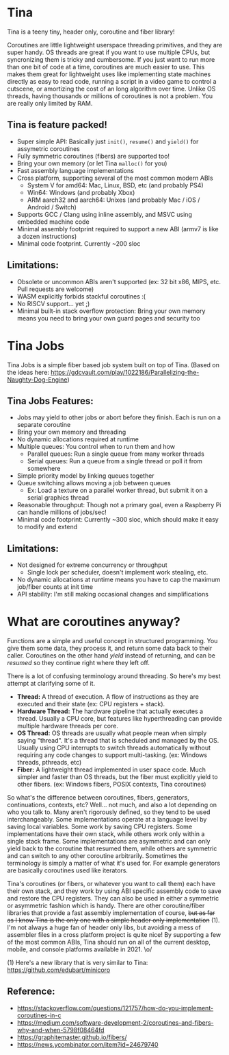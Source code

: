 # Tina
Tina is a teeny tiny, header only, coroutine and fiber library!

Coroutines are little lightweight userspace threading primitives, and they are super handy. OS threads are great if you want to use multiple CPUs, but syncronizing them is tricky and cumbersome. If you just want to run more than one bit of code at a time, coroutines are much easier to use. This makes them great for lightweight uses like implementing state machines directly as easy to read code, running a script in a video game to control a cutscene, or amortizing the cost of an long algorithm over time. Unlike OS threads, having thousands or millions of coroutines is not a problem. You are really only limited by RAM.

## Tina is feature packed!
* Super simple API: Basically just `init()`, `resume()` and `yield()` for assymetric coroutines
* Fully symmetric coroutines (fibers) are supported too!
* Bring your own memory (or let Tina `malloc()` for you)
* Fast assembly language implementations
* Cross platform, supporting several of the most common modern ABIs
	* System V for amd64: Mac, Linux, BSD, etc (and probably PS4)
	* Win64: Windows (and probably Xbox)
	* ARM aarch32 and aarch64: Unixes (and probably Mac / iOS / Android / Switch)
* Supports GCC / Clang using inline assembly, and MSVC using embedded machine code
* Minimal assembly footprint required to support a new ABI (armv7 is like a dozen instructions)
* Minimal code footprint. Currently ~200 sloc

## Limitations:
* Obsolete or uncommon ABIs aren't supported (ex: 32 bit x86, MIPS, etc. Pull requests are welcome)
* WASM explicitly forbids stackful coroutines :(
* No RISCV support... yet ;)
* Minimal built-in stack overflow protection: Bring your own memory means you need to bring your own guard pages and security too

# Tina Jobs
Tina Jobs is a simple fiber based job system built on top of Tina. (Based on the ideas here: https://gdcvault.com/play/1022186/Parallelizing-the-Naughty-Dog-Engine)

## Tina Jobs Features:
* Jobs may yield to other jobs or abort before they finish. Each is run on a separate coroutine
* Bring your own memory and threading
* No dynamic allocations required at runtime
* Multiple queues: You control when to run them and how
	* Parallel queues: Run a single queue from many worker threads
	* Serial queues: Run a queue from a single thread or poll it from somewhere
* Simple priority model by linking queues together
* Queue switching allows moving a job between queues
	* Ex: Load a texture on a parallel worker thread, but submit it on a serial graphics thread
* Reasonable throughput: Though not a primary goal, even a Raspberry Pi can handle millions of jobs/sec!
* Minimal code footprint: Currently ~300 sloc, which should make it easy to modify and extend

## Limitations:
* Not designed for extreme concurrency or throughput 
	* Single lock per scheduler, doesn't implement work stealing, etc.
* No dynamic allocations at runtime means you have to cap the maximum job/fiber counts at init time
* API stability: I'm still making occasional changes and simplifications

# What are coroutines anyway?

Functions are a simple and useful concept in structured programming. You give them some data, they process it, and return some data back to their caller. Coroutines on the other hand _yield_ instead of returning, and can be _resumed_ so they continue right where they left off.

There is a lot of confusing terminology around threading. So here's my best attempt at clarifying some of it.
* **Thread:** A thread of execution. A flow of instructions as they are executed and their state (ex: CPU registers + stack).
* **Hardware Thread:** The hardware pipeline that actually executes a thread. Usually a CPU core, but features like hyperthreading can provide multiple hardware threads per core.
* **OS Thread:** OS threads are usually what people mean when simply saying "thread". It's a thread that is scheduled and managed by the OS. Usually using CPU interrupts to switch threads automatically without requiring any code changes to support multi-tasking. (ex: Windows threads, pthreads, etc)
* **Fiber:** A lightweight thread implemented in user space code. Much simpler and faster than OS threads, but the fiber must explicitly yield to other fibers. (ex: Windows fibers, POSIX contexts, Tina coroutines)

So what's the difference between coroutines, fibers, generators, continuations, contexts, etc? Well... not much, and also a lot depending on who you talk to. Many aren't rigorously defined, so they tend to be used interchangeably. Some implementations operate at a language level by saving local variables. Some work by saving CPU registers. Some implementations have their own stack, while others work only within a single stack frame. Some implementations are asymmetric and can only yield back to the coroutine that resumed them, while others are symmetric and can switch to any other coroutine arbitrarily. Sometimes the terminology is simply a matter of what it's used for. For example generators are basically coroutines used like iterators.

Tina's coroutines (or fibers, or whatever you want to call them) each have their own stack, and they work by using ABI specific assembly code to save and restore the CPU registers. They can also be used in either a symmetric or asymmetric fashion which is handy. There are other coroutine/fiber libraries that provide a fast assembly implementation of course, ~~but as far as I know Tina is the only one with a simple header only implementation~~ (1). I'm not always a huge fan of header only libs, but avoiding a mess of assembler files in a cross platform project is quite nice! By supporting a few of the most common ABIs, Tina should run on all of the current desktop, mobile, and console platforms available in 2021. \o/

(1) Here's a new library that is very similar to Tina: https://github.com/edubart/minicoro


## Reference:
  * https://stackoverflow.com/questions/121757/how-do-you-implement-coroutines-in-c
  * https://medium.com/software-development-2/coroutines-and-fibers-why-and-when-5798f08464fd
  * https://graphitemaster.github.io/fibers/
  * https://news.ycombinator.com/item?id=24679740

